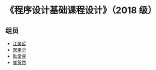 # 《程序设计基础课程设计》（2018 级）

## 组员

- [江昊哲](https://github.com/Yesterday17)
- [宋申苧](https://github.com/shenningsong)
- [耿堂睿](https://github.com/gengtr)
- [崔贺然](https://github.com/cuihr2118)
